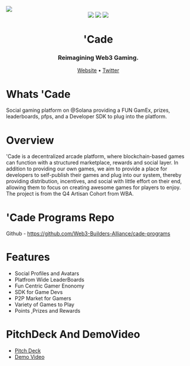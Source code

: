 <img src="https://i.imgur.com/N6oQbzv.png">
<div align="center">
  <img src="https://badgen.net/badge/version/1.0/purple">
  <img src="https://badgen.net/badge/docs/1.0/purple">
  <img src="https://badgen.net/badge/contributions/open/purple">
</div>
<h1 align="center">'Cade</h1>
<div align="center">
  <h3>Reimagining Web3 Gaming.</h3>
  <div align="center">
    <a href="#">Website</a>
    •
    <a href="https://twitter.com/gg_cade">Twitter</a>

  </div>
</div>
 
# Whats 'Cade

Social gaming platform on @Solana providing a FUN GamEx, prizes, leaderboards, pfps, and a Developer SDK to plug into the platform.

# Overview

'Cade is a decentralized arcade platform, where blockchain-based games can function with a structured marketplace, rewards and social layer. In addition to providing our own games, we aim to provide a place for developers to self-publish their games and plug into our system, thereby providing distribution, incentives, and social with little effort on their end, allowing them to focus on creating awesome games for players to enjoy. The project is from the Q4 Artisan Cohort from WBA.

# 'Cade Programs Repo
Github - https://github.com/Web3-Builders-Alliance/cade-programs

# Features
<ul>
<li>Social Profiles and Avatars</li>
<li>Platfrom Wide LeaderBoards</li>
<li>Fun Centric Gamer Enonomy</li>
<li>SDK for Game Devs</li>
<li>P2P Market for Gamers</li>
<li>Variety of Games to Play</li>
<li>Points ,Prizes and Rewards</li>
</ul>

# PitchDeck And DemoVideo
<ul>
<li><a href="https://docs.google.com/presentation/d/1ywg0dvkAf_Dhk9IUoVil0YdqrFN0M5Ny-MujCt0wzpU/edit?usp=sharing">Pitch Deck</a></li>
<li><a href="https://www.youtube.com/watch?v=msKD14lSPtg">Demo Video</a></li>




